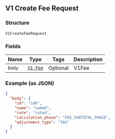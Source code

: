 ## V1 Create Fee Request

### Structure

`V1CreateFeeRequest`

### Fields

| Name | Type | Tags | Description |
|  --- | --- | --- | --- |
| `body` | [`V1 Fee`](/doc/models/v1-fee.md) | Optional | V1Fee |

### Example (as JSON)

```json
{
  "body": {
    "id": "id6",
    "name": "name6",
    "rate": "rate4",
    "calculation_phase": "FEE_SUBTOTAL_PHASE",
    "adjustment_type": "TAX"
  }
}
```

